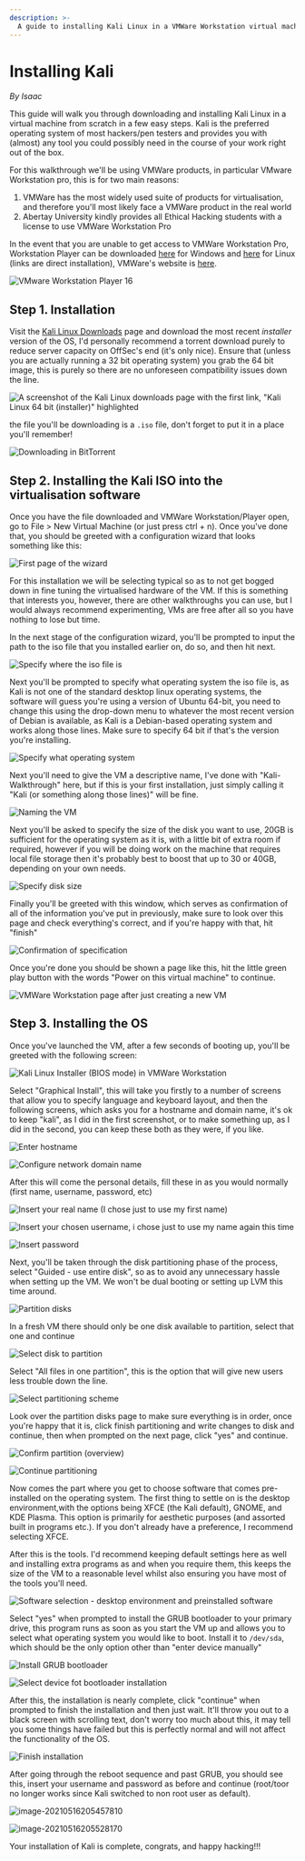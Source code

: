 ```yaml
---
description: >-
  A guide to installing Kali Linux in a VMWare Workstation virtual machine
---
```


# Installing Kali

*By Isaac*

This guide will walk you through downloading and installing Kali Linux in a virtual machine from scratch in a few easy steps. Kali is the preferred operating system of most hackers/pen testers and provides you with \(almost\) any tool you could possibly need in the course of your work right out of the box.

For this walkthrough we'll be using VMWare products, in particular VMware Workstation pro, this is for two main reasons:

1. VMWare has the most widely used suite of products for virtualisation, and therefore you'll most likely face a VMWare product in the real world
2. Abertay University kindly provides all Ethical Hacking students with a license to use VMWare Workstation Pro

In the event that you are unable to get access to VMWare Workstation Pro, Workstation Player can be downloaded [here](https://www.vmware.com/go/getplayer-win) for Windows and [here](https://www.vmware.com/go/getplayer-linux) for Linux \(links are direct installation\), VMWare's website is [here](https://www.vmware.com/uk/products/workstation-player/workstation-player-evaluation.html).

![VMware Workstation Player 16](https://www.vmware.com/content/dam/digitalmarketing/vmware/en/images/vmw-tn-work.png)

## Step 1. Installation

Visit the [Kali Linux Downloads](https://www.kali.org/downloads/) page and download the most recent _installer_ version of the OS, I'd personally recommend a torrent download purely to reduce server capacity on OffSec's end \(it's only nice\). Ensure that \(unless you are actually running a 32 bit operating system\) you grab the 64 bit image, this is purely so there are no unforeseen compatibility issues down the line.

![A screenshot of the Kali Linux downloads page with the first link, &quot;Kali Linux 64 bit \(installer\)&quot; highlighted](../media/HacksocWiki/image-20210516194511356%20%281%29.png)

the file you'll be downloading is a `.iso` file, don't forget to put it in a place you'll remember!

![Downloading in BitTorrent](../media/HacksocWiki/image-20210516195136076.png)

## Step 2. Installing the Kali ISO into the virtualisation software

Once you have the file downloaded and VMWare Workstation/Player open, go to File &gt; New Virtual Machine \(or just press ctrl + n\). Once you've done that, you should be greeted with a configuration wizard that looks something like this:

![First page of the wizard](../media/HacksocWiki/image-20210516200141705.png)

For this installation we will be selecting typical so as to not get bogged down in fine tuning the virtualised hardware of the VM. If this is something that interests you, however, there are other walkthroughs you can use, but I would always recommend experimenting, VMs are free after all so you have nothing to lose but time.

In the next stage of the configuration wizard, you'll be prompted to input the path to the iso file that you installed earlier on, do so, and then hit next.

![Specify where the iso file is](../media/HacksocWiki/image-20210516200203715.png)

Next you'll be prompted to specify what operating system the iso file is, as Kali is not one of the standard desktop linux operating systems, the software will guess you're using a version of Ubuntu 64-bit, you need to change this using the drop-down menu to whatever the most recent version of Debian is available, as Kali is a Debian-based operating system and works along those lines. Make sure to specify 64 bit if that's the version you're installing.

![Specify what operating system](../media/HacksocWiki/image-20210516200405804.png)

Next you'll need to give the VM a descriptive name, I've done with "Kali-Walkthrough" here, but if this is your first installation, just simply calling it "Kali \(or something along those lines\)" will be fine.

![Naming the VM](../media/HacksocWiki/image-20210516200436301.png)

Next you'll be asked to specify the size of the disk you want to use, 20GB is sufficient for the operating system as it is, with a little bit of extra room if required, however if you will be doing work on the machine that requires local file storage then it's probably best to boost that up to 30 or 40GB, depending on your own needs.

![Specify disk size](../media/HacksocWiki/image-20210516200459260.png)

Finally you'll be greeted with this window, which serves as confirmation of all of the information you've put in previously, make sure to look over this page and check everything's correct, and if you're happy with that, hit "finish"

![Confirmation of specification](../media/HacksocWiki/image-20210516200514168.png)

Once you're done you should be shown a page like this, hit the little green play button with the words "Power on this virtual machine" to continue.

![VMWare Workstation page after just creating a new VM](../media/HacksocWiki/image-20210516200708432.png)

## Step 3.  Installing the OS

Once you've launched the VM, after a few seconds of booting up, you'll be greeted with the following screen:

![Kali Linux Installer \(BIOS mode\) in VMWare Workstation](../media/HacksocWiki/image-20210516202102062.png)

Select "Graphical Install", this will take you firstly to a number of screens that allow you to specify language and keyboard layout, and then the following screens, which asks you for a hostname and domain name, it's ok to keep "kali", as I did in the first screenshot, or to make something up, as I did in the second, you can keep these both as they were, if you like.

![Enter hostname](../media/HacksocWiki/image-20210516234930600.png)

![Configure network domain name](../media/HacksocWiki/image-20210516202649497.png)

After this will come the personal details, fill these in as you would normally \(first name, username, password, etc\)

![Insert your real name \(I chose just to use my first name\)](../media/HacksocWiki/image-20210516202706035.png)

![Insert your chosen username, i chose just to use my name again this time](../media/HacksocWiki/image-20210516202932993.png)

![Insert password](../media/HacksocWiki/image-20210516202958397.png)

Next, you'll be taken through the disk partitioning phase of the process, select "Guided - use entire disk", so as to avoid any unnecessary hassle when setting up the VM. We won't be dual booting or setting up LVM this time around.

![Partition disks](../media/HacksocWiki/image-20210516203015788.png)

In a fresh VM there should only be one disk available to partition, select that one and continue

![Select disk to partition](../media/HacksocWiki/image-20210516203032107.png)

Select "All files in one partition", this is the option that will give new users less trouble down the line.

![Select partitioning scheme](../media/HacksocWiki/image-20210516203105324.png)

Look over the partition disks page to make sure everything is in order, once you're happy that it is, click finish partitioning and write changes to disk and continue, then when prompted on the next page, click "yes" and continue.

![Confirm partition \(overview\)](../media/HacksocWiki/image-20210516203119226.png)

![Continue partitioning](../media/HacksocWiki/image-20210516203141001.png)

Now comes the part where you get to choose software that comes pre-installed on the operating system. The first thing to settle on is the desktop environment,with the options being XFCE \(the Kali default\), GNOME, and KDE Plasma. This option is primarily for aesthetic purposes \(and assorted built in programs etc.). If you don't already have a preference, I recommend selecting XFCE.

After this is the tools. I'd recommend keeping default settings here as well and installing extra programs as and when you require them, this keeps the size of the VM to a reasonable level whilst also ensuring you have most of the tools you'll need.

![Software selection - desktop environment and preinstalled software](../media/HacksocWiki/image-20210516203420303.png)

Select "yes" when prompted to install the GRUB bootloader to your primary drive, this program runs as soon as you start the VM up and allows you to select what operating system you would like to boot. Install it to `/dev/sda`, which should be the only option other than "enter device manually"

![Install GRUB bootloader](../media/HacksocWiki/image-20210516205213203.png)

![Select device fot bootloader installation](../media/HacksocWiki/image-20210516205234384.png)

After this, the installation is nearly complete, click "continue" when prompted to finish the installation and then just wait. It'll throw you out to a black screen with scrolling text, don't worry too much about this, it may tell you some things have failed but this is perfectly normal and will not affect the functionality of the OS.

![Finish installation](../media/HacksocWiki/image-20210516205402868.png)

After going through the reboot sequence and past GRUB, you should see this, insert your username and password as before and continue \(root/toor no longer works since Kali switched to non root user as default\).

![image-20210516205457810](../media/HacksocWiki/image-20210516205457810.png)

![image-20210516205528170](../media/HacksocWiki/image-20210516205528170.png)

Your installation of Kali is complete, congrats, and happy hacking!!!

